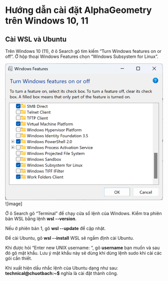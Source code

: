 # Hướng dẫn cài đặt AlphaGeometry trên Windows 10, 11

## Cài WSL và Ubuntu

Trên Windows 10 (11), ở ô Search gõ tìm kiếm “Turn Windows features on or off”. Ở hộp thoại Windows Features chọn “Windows Subsystem for Linux”.

![alt text](https://github.com/asyvn/AlphaGeo/blob/main/WindowsFeatures.png?raw=true)![image]

Ở ô Search gõ “Terminal” để chạy cửa sổ lệnh của Windows. Kiểm tra phiên bản WSL bằng lệnh **wsl --version**.

Nếu ở phiên bản 1, gõ **wsl --update** để cập nhật.

Để cài Ubuntu, gõ **wsl --install** WSL sẽ ngầm định cài Ubuntu.

Khi được hỏi “Enter new UNIX username: “, gõ **username** bạn muốn và sau đó gõ mật khẩu. Lưu ý mật khẩu này sẽ dùng khi dùng lệnh sudo khi cài các gói cần thiết.

Khi xuất hiện dấu nhắc lệnh của Ubuntu dạng như sau: **technical@chuotbach:~$** nghĩa là cài đặt thành công.
